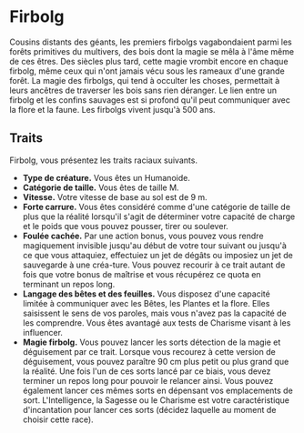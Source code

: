 # Firbolg

Cousins distants des géants, les premiers firbolgs vagabondaient parmi les forêts primitives du multivers, des bois dont la magie se mêla à l'âme même de ces êtres. Des siècles plus tard, cette magie vrombit encore en chaque firbolg, même ceux qui n'ont jamais vécu sous les rameaux d'une grande forêt.
La magie des firbolgs, qui tend à occulter les choses, permettait à leurs ancêtres de traverser les bois sans rien déranger. Le lien entre un firbolg et les confins sauvages est si profond qu'il peut communiquer avec la flore et la faune.
Les firbolgs vivent jusqu'à 500 ans.

## Traits

Firbolg, vous présentez les traits raciaux suivants.

- **Type de créature.** Vous êtes un Humanoide.
- **Catégorie de taille.** Vous êtes de taille M.
- **Vitesse.** Votre vitesse de base au sol est de 9 m.
- **Forte carrure.** Vous êtes considéré comme d'une catégorie de taille de plus que la réalité lorsqu'il s'agit de déterminer votre capacité de charge et le poids que vous pouvez pousser, tirer ou soulever.
- **Foulée cachée.** Par une action bonus, vous pouvez vous rendre magiquement invisible jusqu'au début de votre tour suivant ou jusqu'à ce que vous attaquiez, effectuiez un jet de dégâts ou imposiez un jet de sauvegarde à une créa-ture. Vous pouvez recourir à ce trait autant de fois que votre bonus de maîtrise et vous récupérez ce quota en terminant un repos long.
- **Langage des bêtes et des feuilles.** Vous disposez d'une capacité limitée à communiquer avec les Bêtes, les Plantes et la flore. Elles saisissent le sens de vos paroles, mais vous n'avez pas la capacité de les comprendre. Vous êtes avantagé aux tests de Charisme visant à les influencer.
- **Magie firbolg.** Vous pouvez lancer les sorts détection de la magie et déguisement par ce trait. Lorsque vous recourez à cette version de déguisement, vous pouvez paraître 90 cm plus petit ou plus grand que la réalité. Une fois l'un de ces sorts lancé par ce biais, vous devez terminer un repos long pour pouvoir le relancer ainsi. Vous pouvez également lancer ces mêmes sorts en dépensant
  vos emplacements de sort.
  L'Intelligence, la Sagesse ou le Charisme est votre caractéristique d'incantation pour lancer ces sorts (décidez laquelle au moment de choisir cette race).
